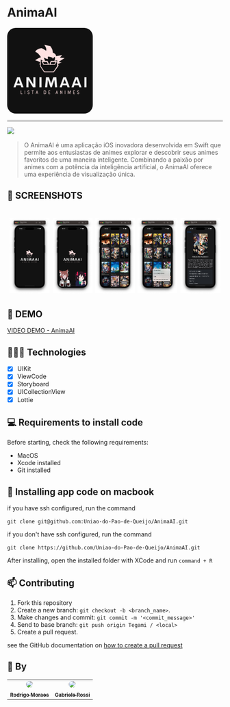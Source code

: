 # AnimaAI

<img width="200" style="border-radius:10%;" src="./assets/logo.png">

<hr>

<img src="https://img.shields.io/badge/Swift-FA7343?style=for-the-badge&logo=swift&logoColor=white">

> O AnimaAI é uma aplicação iOS inovadora desenvolvida em Swift que permite aos entusiastas de animes explorar e descobrir seus animes favoritos de uma maneira inteligente. Combinando a paixão por animes com a potência da inteligência artificial, o AnimaAI oferece uma experiência de visualização única.

## 💼 SCREENSHOTS

<h1 align="center">
  <img alt="Notes Splash" src="./assets/screen_one.png" width="18.5%">
  <img alt="Notes Page" src="./assets/screen_two.png" width="18.5%">
  <img alt="Sobre Page" src="./assets/screen_three.png" width="18.5%">
  <img alt="Note Page" src="./assets/screen_four.png" width="18.5%">
  <img alt="Settings Page" src="./assets/screen_five.png" width="18.5%">
</h1>

## 🎥 DEMO

[VIDEO DEMO - AnimaAI](https://github.com/yago-marques/WeCare/assets/84297648/c504d956-131e-4e8d-8e5f-a7f1b78063db)

## 👩🏾‍💻 Technologies

- [x] UIKit
- [x] ViewCode
- [x] Storyboard
- [x] UICollectionView
- [x] Lottie

## 💻 Requirements to install code

Before starting, check the following requirements:

- MacOS
- Xcode installed
- Git installed

## 🚀 Installing app code on macbook

if you have ssh configured, run the command

```
git clone git@github.com:Uniao-do-Pao-de-Queijo/AnimaAI.git
```

if you don't have ssh configured, run the command

```
git clone https://github.com/Uniao-do-Pao-de-Queijo/AnimaAI.git
```

After installing, open the installed folder with XCode and run `command + R`

## 📫 Contributing

1. Fork this repository
2. Create a new branch: `git checkout -b <branch_name>`.
3. Make changes and commit: `git commit -m '<commit_message>'`
4. Send to base branch: `git push origin Tegami / <local>`
5. Create a pull request.

see the GitHub documentation on [how to create a pull request](https://help.github.com/en/github/collaborating-with-issues-and-pull-requests/creating-a-pull-request)

## 🤝 By

<table>
  <tr>
    <td align="center">
      <a href="https://github.com/rod-moraes">
        <img src="https://github.com/rod-moraes.png" style="border-radius:50%;" width="100px;"/><br>
        <sub>
          <b>Rodrigo Moraes</b>
        </sub>
      </a>
    </td>
    <td align="center">
      <a href="https://github.com/gabsrossi">
        <img src="https://github.com/gabsrossi.png" style="border-radius:50%;"  width="100px;"/><br>
        <sub>
          <b>Gabriele Rossi</b>
        </sub>
      </a>
    </td>
  </tr>
</table>
